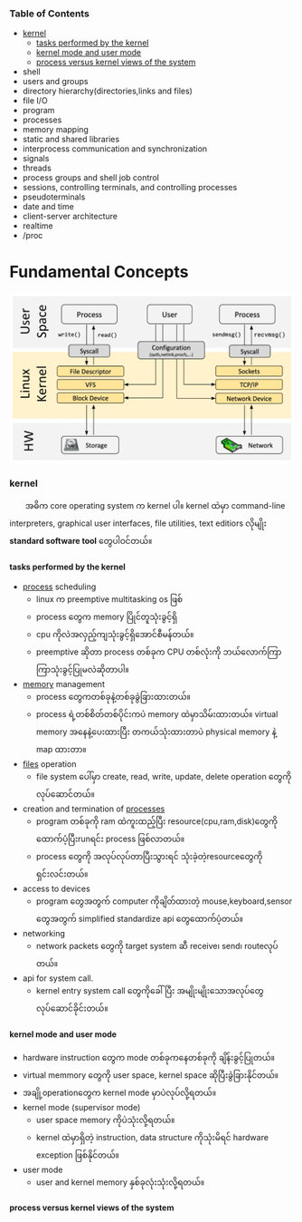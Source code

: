 ### Table of Contents
- [kernel](#kernel)
  - [tasks performed by the kernel](#tasks-performed-by-the-kernel)
  - [kernel mode and user mode](#kernel-mode-and-user-mode)
  - [process versus kernel views of the system](#process-versus-kernel-views-of-the-system)
- shell
- users and groups
- directory hierarchy(directories,links and files)
- file I/O
- program
- processes
- memory mapping
- static and shared libraries
- interprocess communication and synchronization
- signals
- threads
- process groups and shell job control
- sessions, controlling terminals, and controlling processes
- pseudoterminals
- date and time
- client-server architecture
- realtime
- /proc

# Fundamental Concepts
![](images/kernel-arch.png "overview")

### kernel
&ensp;&ensp;&ensp;&ensp;အဓိက core operating system က kernel ပါ။ kernel ထဲမှာ command-line interpreters, graphical user interfaces, file utilities, text editiors လိုမျိုး **standard software tool** တွေပါဝင်တယ်။
#### tasks performed by the kernel
- [process](../process/process.md) scheduling
  - linux က preemptive multitasking os ဖြစ်
  - process တွေက memory ပြိုင်တူသုံးခွင့်ရှိ
  - cpu ကိုလဲအလှည့်ကျသုံးခွင့်ရှိအောင်စီမန်တယ်။
  - preemptive ဆိုတာ process တစ်ခုက CPU တစ်လုံးကို ဘယ်လောက်ကြာကြာသုံးခွင့်ပြုမလဲဆိုတာပါ။
- [memory](../memory/memory.md) management
  - process တွေကတစ်ခုနဲ့တစ်ခုခွဲခြားထားတယ်။
  - process ရဲ့တစ်စိတ်တစ်ပိုင်းကပဲ memory ထဲမှာသိမ်းထားတယ်။ virtual memory အနေနဲ့ပေးထားပြီး တကယ်သုံးထားတာပဲ physical memory နဲ့ map ထားတာ။
- [files](../file/file.md) operation
  - file system ပေါ်မှာ create, read, write, update, delete operation တွေကိုလုပ်ဆောင်တယ်။
- creation and termination of [processes](../process/process.md)
  - program တစ်ခုကို ram ထဲကူးထည့်ပြီး resource(cpu,ram,disk)တွေကိုထောက်ပံ့ပြီးrunရင်း process ဖြစ်လာတယ်။
  - process တွေကို အလုပ်လုပ်တာပြီးသွားရင် သုံးခဲ့တဲ့resourceတွေကို ရှင်းလင်းတယ်။
- access to devices
  - program တွေအတွက် computer ကိုချိတ်ထားတဲ့ mouse,keyboard,sensor တွေအတွက် simplified standardize api တွေထောက်ပံ့တယ်။
- networking
  - network packets တွေကို target system ဆီ receive၊ send၊ routeလုပ်တယ်။
- api for system call.
  - kernel entry system call တွေကိုခေါ်ပြီး အမျိုးမျိုးသောအလုပ်တွေလုပ်ဆောင်ခိုင်းတယ်။
#### kernel mode and user mode
- hardware instruction တွေက mode တစ်ခုကနေတစ်ခုကို ချိန်းခွင့်ပြုတယ်။
- virtual memmory တွေကို user space, kernel space ဆိုပြီးခွဲခြားနိုင်တယ်။
- အချို့operationတွေက kernel mode မှာပဲလုပ်လို့ရတယ်။
- kernel mode (supervisor mode)
  - user space memory ကိုပဲသုံးလို့ရတယ်။
  - kernel ထဲမှာရှိတဲ့ instruction, data structure ကိုသုံးမိရင် hardware exception ဖြစ်နိုင်တယ်။
- user mode
  - user and kernel memory နှစ်ခုလုံးသုံးလို့ရတယ်။
#### process versus kernel views of the system